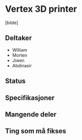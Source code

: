 # Vertex 3D printer
[bilde]

## Deltaker

  - William
  - Morten
  - Jiwen
  - Abdinasir
  
## Status

## Specifikasjoner

## Mangende deler

## Ting som må fikses

